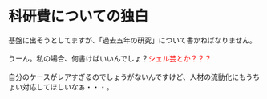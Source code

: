 # <!--:ja-->科研費についての独白<!--:-->
<!--:ja-->基盤に出そうとしてますが、「過去五年の研究」について書かねばなりません。<br />
<br />
うーん。私の場合、何書けばいいんでしょ？<span style="color:red">シェル芸とか？？？</span><br />
<br />
自分のケースがレアすぎるのでしょうがないんですけど、人材の流動化にもうちょい対応してほしいなぁ・・・。<!--:-->
